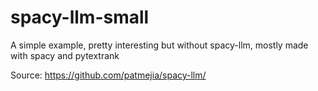 # spacy-llm-small
A simple example, pretty interesting but without spacy-llm, mostly made with spacy and pytextrank

Source: https://github.com/patmejia/spacy-llm/